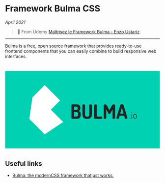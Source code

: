 # Framework Bulma CSS

_April 2021_

> 🔨 From Udemy [Maîtrisez le Framework Bulma - Enzo Ustariz](https://www.udemy.com/course/maitrisez-le-framework-bulma).

---

Bulma is a free, open source framework that provides ready-to-use frontend components that you can easily combine to build responsive web interfaces.

<h1 align="center">
    <img src="_readme-img/logo-bulma.jpg">
</h1>

## Useful links

- [Bulma: the modernCSS framework thatjust works.](https://bulma.io/)
